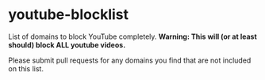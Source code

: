 # youtube-blocklist
List of domains to block YouTube completely. **Warning: This will (or at least should) block ALL youtube videos.**

Please submit pull requests for any domains you find that are not included on this list.
